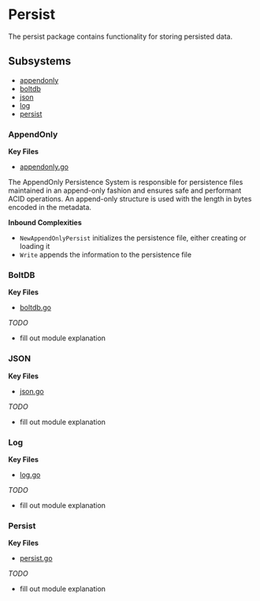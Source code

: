 # Persist
The persist package contains functionality for storing persisted data.

## Subsystems
- [appendonly](#appendonly)
- [boltdb](#boltdb)
- [json](#json)
- [log](#log)
- [persist](#persist)

### AppendOnly
**Key Files**
- [appendonly.go](./appendonly.go)

The AppendOnly Persistence System is responsible for persistence files
maintained in an append-only fashion and ensures safe and performant ACID
operations. An append-only structure is used with the length in bytes encoded in
the metadata.

**Inbound Complexities**
 - `NewAppendOnlyPersist` initializes the persistence file, either creating or
   loading it
 - `Write` appends the information to the persistence file

### BoltDB
**Key Files**
- [boltdb.go](./boltdb.go)

*TODO* 
  - fill out module explanation

### JSON
**Key Files**
- [json.go](./json.go)

*TODO* 
  - fill out module explanation

### Log
**Key Files**
- [log.go](./log.go)

*TODO* 
  - fill out module explanation

### Persist
**Key Files**
- [persist.go](./persist.go)

*TODO* 
  - fill out module explanation
